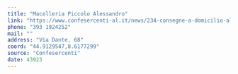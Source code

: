 ```yaml
---
title: "Macelleria Piccolo Alessandro"
link: "https://www.confesercenti-al.it/news/234-consegne-a-domicilio-alessandria-lista-aggiornata-al-26-marzo.html"
phone: "393 1924252"
mail: ""
address: "Via Dante, 68"
coord: "44.9129547,8.6177299"
source: "Confesercenti"
date: 43923
---
```



